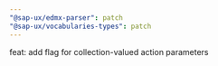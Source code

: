 ```yaml
---
"@sap-ux/edmx-parser": patch
"@sap-ux/vocabularies-types": patch
---
```


feat: add flag for collection-valued action parameters
